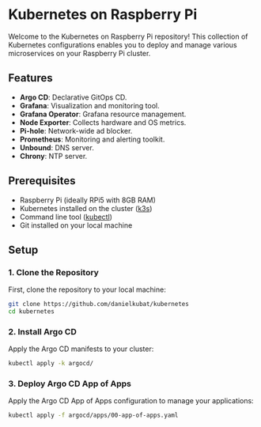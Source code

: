 # Kubernetes on Raspberry Pi

Welcome to the Kubernetes on Raspberry Pi repository! This collection of Kubernetes configurations enables you to deploy and manage various microservices on your Raspberry Pi cluster.

## Features

- **Argo CD**: Declarative GitOps CD.
- **Grafana**: Visualization and monitoring tool.
- **Grafana Operator**: Grafana resource management.
- **Node Exporter**: Collects hardware and OS metrics.
- **Pi-hole**: Network-wide ad blocker.
- **Prometheus**: Monitoring and alerting toolkit.
- **Unbound**: DNS server.
- **Chrony**: NTP server.

## Prerequisites

- Raspberry Pi (ideally RPi5 with 8GB RAM)
- Kubernetes installed on the cluster ([k3s](https://k3s.io))
- Command line tool ([kubectl](https://kubernetes.io/docs/tasks/tools/#kubectl))
- Git installed on your local machine

## Setup

### 1. Clone the Repository

First, clone the repository to your local machine:

```bash
git clone https://github.com/danielkubat/kubernetes
cd kubernetes
```

### 2. Install Argo CD

Apply the Argo CD manifests to your cluster:

```bash
kubectl apply -k argocd/
```

### 3. Deploy Argo CD App of Apps

Apply the Argo CD App of Apps configuration to manage your applications:

```bash
kubectl apply -f argocd/apps/00-app-of-apps.yaml
```
